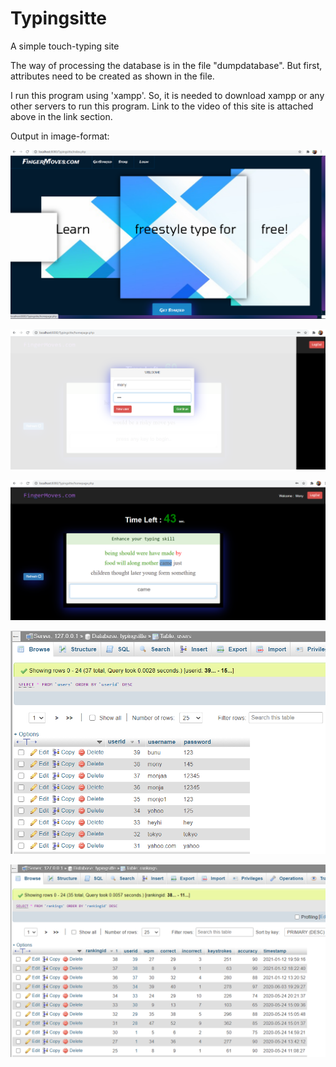 # Typingsitte
A simple touch-typing site

The way of processing the database is in the file "dumpdatabase". But first, attributes need to be created as shown in the file.

I run this program using 'xampp'. So, it is needed to download xampp or any other servers to run this program.
Link to the video of this site is attached above in the link section.

Output in image-format:

![](outputImages/index.png)

![](outputImages/login.png)

![](outputImages/typesection.png)

<img src="outputImages/D1.png" width="1000">

![](outputImages/D2.png)
